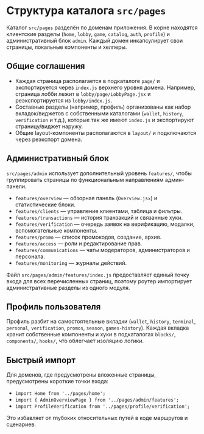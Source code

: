 # Структура каталога `src/pages`

Каталог `src/pages` разделён по доменам приложения. В корне находятся клиентские разделы (`home`, `lobby`, `game`, `catalog`, `auth`, `profile`) и административный блок `admin`. Каждый домен инкапсулирует свои страницы, локальные компоненты и хелперы.

## Общие соглашения

- Каждая страница располагается в подкаталоге `page/` и экспортируется через `index.js` верхнего уровня домена. Например, страница лобби лежит в `lobby/page/LobbyPage.jsx` и реэкспортируется из `lobby/index.js`.
- Составные разделы (например, профиль) организованы как набор вкладок/виджетов с собственными каталогами (`wallet`, `history`, `verification` и т.д.), которые так же имеют `index.js` и экспортируют страницу/виджет наружу.
- Общие layout-компоненты располагаются в `layout/` и подключаются через реэкспорт домена.

## Административный блок

`src/pages/admin` использует дополнительный уровень `features/`, чтобы группировать страницы по функциональным направлениям админ-панели.

- `features/overview` — обзорная панель (`Overview.jsx`) и статистические блоки.
- `features/clients` — управление клиентами, таблица и фильтры.
- `features/transactions` — история транзакций и связанные хуки.
- `features/verification` — очередь заявок на верификацию, модалки, вспомогательные компоненты.
- `features/promo` — список промокодов, создание, архив.
- `features/access` — роли и редактирование прав.
- `features/communications` — чаты модераторов, администраторов и персонала.
- `features/monitoring` — журналы действий.

Файл `src/pages/admin/features/index.js` предоставляет единый точку входа для всех перечисленных страниц, поэтому роутер импортирует административные разделы из одного модуля.

## Профиль пользователя

Профиль разбит на самостоятельные вкладки (`wallet`, `history`, `terminal`, `personal`, `verification`, `promos`, `season`, `games-history`). Каждая вкладка хранит собственные компоненты и хуки в подкаталогах `blocks/`, `components/`, `hooks/`, что облегчает изоляцию логики.

## Быстрый импорт

Для доменов, где предусмотрены вложенные страницы, предусмотрены короткие точки входа:

- `import Home from '../pages/home';`
- `import { AdminOverviewPage } from '../pages/admin/features';`
- `import ProfileVerification from '../pages/profile/verification';`

Это избавляет от глубоких относительных путей в коде маршрутов и сценариев.
